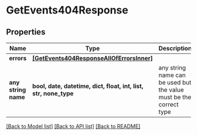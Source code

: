 # GetEvents404Response


## Properties
Name | Type | Description | Notes
------------ | ------------- | ------------- | -------------
**errors** | [**[GetEvents404ResponseAllOfErrorsInner]**](GetEvents404ResponseAllOfErrorsInner.md) |  | [optional] 
**any string name** | **bool, date, datetime, dict, float, int, list, str, none_type** | any string name can be used but the value must be the correct type | [optional]

[[Back to Model list]](../README.md#documentation-for-models) [[Back to API list]](../README.md#documentation-for-api-endpoints) [[Back to README]](../README.md)


